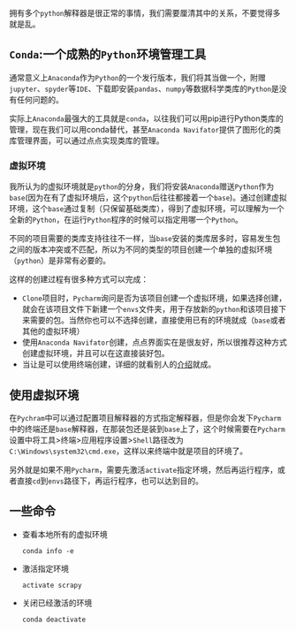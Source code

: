 拥有多个`python`解释器是很正常的事情，我们需要厘清其中的关系，不要觉得多就是乱。

## `Conda`:一个成熟的`Python`环境管理工具

通常意义上`Anaconda`作为`Python`的一个发行版本，我们将其当做一个，附赠`jupyter`、`spyder`等`IDE`、下载即安装`pandas`、`numpy`等数据科学类库的`Python`是没有任何问题的。

实际上`Anaconda`最强大的工具就是`conda`，以往我们可以用pip进行Python类库的管理，现在我们可以用conda替代，甚至`Anaconda Navifator`提供了图形化的类库管理界面，可以通过点点实现类库的管理。

### 虚拟环境

我所认为的虚拟环境就是`python`的分身，我们将安装`Anaconda`赠送`Python`作为`base`(因为在有了虚拟环境后，这个`python`后往往都接着一个`base`)。通过创建虚拟环境，这个`base`通过复制（只保留基础类库），得到了虚拟环境，可以理解为一个全新的`Python`，在运行`Python`程序的时候可以指定用哪一个`Python`。

不同的项目需要的类库支持往往不一样，当`base`安装的类库居多时，容易发生包之间的版本冲突或不匹配，所以为不同的类型的项目创建一个单独的虚拟环境（`python`）是非常有必要的。

这样的创建过程有很多种方式可以完成：

- `Clone`项目时，`Pycharm`询问是否为该项目创建一个虚拟环境，如果选择创建，就会在该项目文件下新建一个`envs`文件夹，用于存放新的`python`和该项目接下来需要的包。当然你也可以不选择创建，直接使用已有的环境就成（`base`或者其他的虚拟环境）
- 使用`Anaconda Navifator`创建，点点界面实在是很友好，所以很推荐这种方式创建虚拟环境，并且可以在这直接装好包。
- 当让是可以使用终端创建，详细的就看别人的[介绍](https://blog.csdn.net/SARACH_WONG/article/details/89328307)就成。

## 使用虚拟环境

在`Pychram`中可以通过配置项目解释器的方式指定解释器，但是你会发下`Pycharm`中的终端还是`base`解释器，在那装包还是装到`base`上了，这个时候需要在`Pycharm`设置中将工具>终端>应用程序设置>`Shell`路径改为`C:\Windows\system32\cmd.exe`，这样以来终端中就是项目的环境了。

另外就是如果不用`Pycharm`，需要先激活`activate`指定环境，然后再运行程序，或者直接`cd`到`envs`路径下，再运行程序，也可以达到目的。

## 一些命令

- 查看本地所有的虚拟环境

  ```shell
  conda info -e  
  ```

- 激活指定环境

  ```shell
  activate scrapy
  ```

- 关闭已经激活的环境

  ```shell
  conda deactivate
  ```

  